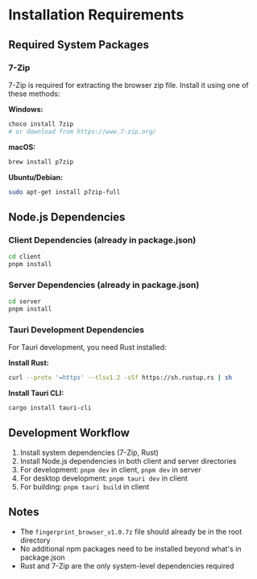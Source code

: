 # Installation Requirements

## Required System Packages

### 7-Zip
7-Zip is required for extracting the browser zip file. Install it using one of these methods:

**Windows:**
```bash
choco install 7zip
# or download from https://www.7-zip.org/
```

**macOS:**
```bash
brew install p7zip
```

**Ubuntu/Debian:**
```bash
sudo apt-get install p7zip-full
```

## Node.js Dependencies

### Client Dependencies (already in package.json)
```bash
cd client
pnpm install
```

### Server Dependencies (already in package.json)
```bash
cd server
pnpm install
```

### Tauri Development Dependencies
For Tauri development, you need Rust installed:

**Install Rust:**
```bash
curl --proto '=https' --tlsv1.2 -sSf https://sh.rustup.rs | sh
```

**Install Tauri CLI:**
```bash
cargo install tauri-cli
```

## Development Workflow

1. Install system dependencies (7-Zip, Rust)
2. Install Node.js dependencies in both client and server directories
3. For development: `pnpm dev` in client, `pnpm dev` in server
4. For desktop development: `pnpm tauri dev` in client
5. For building: `pnpm tauri build` in client

## Notes
- The `fingerprint_browser_v1.0.7z` file should already be in the root directory
- No additional npm packages need to be installed beyond what's in package.json
- Rust and 7-Zip are the only system-level dependencies required